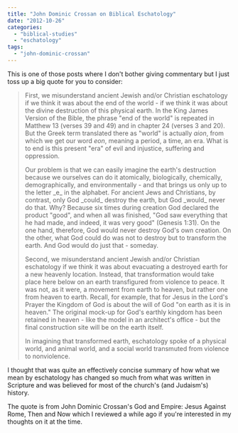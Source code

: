 ```yaml
---
title: "John Dominic Crossan on Biblical Eschatology"
date: "2012-10-26"
categories: 
  - "biblical-studies"
  - "eschatology"
tags: 
  - "john-dominic-crossan"
---
```


This is one of those posts where I don't bother giving commentary but I just toss up a big quote for you to consider:

> First, we misunderstand ancient Jewish and/or Christian eschatology if we think it was about the end of the world - if we think it was about the divine destruction of this physical earth. In the King James Version of the Bible, the phrase "end of the world" is repeated in Matthew 13 (verses 39 and 49) and in chapter 24 (verses 3 and 20). But the Greek term translated there as "world" is actually _aion_, from which we get our word _eon_, meaning a period, a time, an era. What is to end is this present "era" of evil and injustice, suffering and oppression.
> 
> <!--more-->Our problem is that we can easily imagine the earth's destruction because we ourselves can do it atomically, biologically, chemically, demographically, and environmentally - and that brings us only up to the letter _e_ in the alphabet. For ancient Jews and Christians, by contrast, only God _could_ destroy the earth, but God _would_ never do that. Why? Because six times during creation God declared the product "good", and when all was finished, "God saw everything that he had made, and indeed, it was very good" (Genesis 1:31). On the one hand, therefore, God would never destroy God's own creation. On the other, what God could do was not to destroy but to transform the earth. And God would do just that - someday.
> 
> Second, we misunderstand ancient Jewish and/or Christian eschatology if we think it was about evacuating a destroyed earth for a new heavenly location. Instead, that transformation would take place here below on an earth transfigured from violence to peace. It was not, as it were, a movement from earth to heaven, but rather one from heaven to earth. Recall, for example, that for Jesus in the Lord's Prayer the Kingdom of God is about the will of God "on earth as it is in heaven." The original mock-up for God's earthly kingdom has been retained in heaven - like the model in an architect's office - but the final construction site will be on the earth itself.
> 
> In imagining that transformed earth, eschatology spoke of a physical world, and animal world, and a social world transmuted from violence to nonviolence.

I thought that was quite an effectively concise summary of how what we mean by eschatology has changed so much from what was written in Scripture and was believed for most of the church's (and Judaism's) history.

The quote is from John Dominic Crossan's God and Empire: Jesus Against Rome, Then and Now which I reviewed a while ago if you're interested in my thoughts on it at the time.

